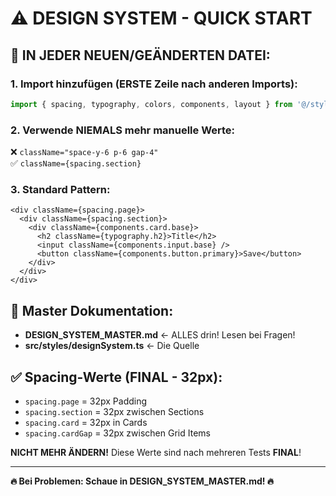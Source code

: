 # ⚠️ DESIGN SYSTEM - QUICK START

## 🎯 IN JEDER NEUEN/GEÄNDERTEN DATEI:

### 1. Import hinzufügen (ERSTE Zeile nach anderen Imports):
```typescript
import { spacing, typography, colors, components, layout } from '@/styles/designSystem';
```

### 2. Verwende NIEMALS mehr manuelle Werte:
❌ `className="space-y-6 p-6 gap-4"`  
✅ `className={spacing.section}`

### 3. Standard Pattern:
```tsx
<div className={spacing.page}>
  <div className={spacing.section}>
    <div className={components.card.base}>
      <h2 className={typography.h2}>Title</h2>
      <input className={components.input.base} />
      <button className={components.button.primary}>Save</button>
    </div>
  </div>
</div>
```

## 📁 Master Dokumentation:
- **DESIGN_SYSTEM_MASTER.md** ← ALLES drin! Lesen bei Fragen!
- **src/styles/designSystem.ts** ← Die Quelle

## ✅ Spacing-Werte (FINAL - 32px):
- `spacing.page` = 32px Padding
- `spacing.section` = 32px zwischen Sections
- `spacing.card` = 32px in Cards
- `spacing.cardGap` = 32px zwischen Grid Items

**NICHT MEHR ÄNDERN!** Diese Werte sind nach mehreren Tests **FINAL**!

---

**🔥 Bei Problemen: Schaue in DESIGN_SYSTEM_MASTER.md! 🔥**

